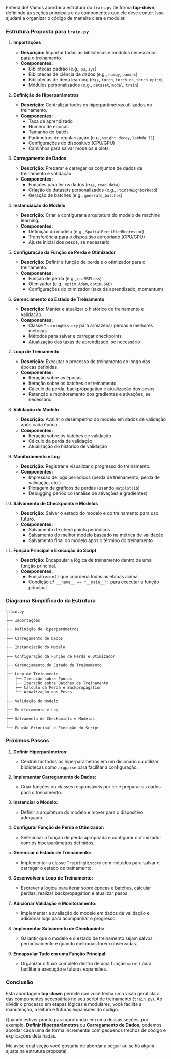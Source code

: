 Entendido! Vamos abordar a estrutura do `train.py` de forma **top-down**, definindo as seções principais e os componentes que ele deve conter. Isso ajudará a organizar o código de maneira clara e modular.

### **Estrutura Proposta para `train.py`**

1. **Importações**
   - **Descrição:** Importar todas as bibliotecas e módulos necessários para o treinamento.
   - **Componentes:**
     - Bibliotecas padrão (e.g., `os`, `sys`)
     - Bibliotecas de ciência de dados (e.g., `numpy`, `pandas`)
     - Bibliotecas de deep learning (e.g., `torch`, `torch.nn`, `torch.optim`)
     - Módulos personalizados (e.g., `dataset`, `model`, `train`)

2. **Definição de Hiperparâmetros**
   - **Descrição:** Centralizar todos os hiperparâmetros utilizados no treinamento.
   - **Componentes:**
     - Taxa de aprendizado
     - Número de épocas
     - Tamanho do batch
     - Parâmetros de regularização (e.g., `weight_decay`, `lambda_l1`)
     - Configurações do dispositivo (CPU/GPU)
     - Caminhos para salvar modelos e plots

3. **Carregamento de Dados**
   - **Descrição:** Preparar e carregar os conjuntos de dados de treinamento e validação.
   - **Componentes:**
     - Funções para ler os dados (e.g., `read_data`)
     - Criação de datasets personalizados (e.g., `PointNeighborhood`)
     - Geração de batches (e.g., `generate_batches`)

4. **Instanciação do Modelo**
   - **Descrição:** Criar e configurar a arquitetura do modelo de machine learning.
   - **Componentes:**
     - Definição do modelo (e.g., `SpatialRectifiedRegressor`)
     - Transferência para o dispositivo apropriado (CPU/GPU)
     - Ajuste inicial dos pesos, se necessário

5. **Configuração da Função de Perda e Otimizador**
   - **Descrição:** Definir a função de perda e o otimizador para o treinamento.
   - **Componentes:**
     - Função de perda (e.g., `nn.MSELoss`)
     - Otimizador (e.g., `optim.Adam`, `optim.SGD`)
     - Configurações do otimizador (taxa de aprendizado, momentum)

6. **Gerenciamento do Estado de Treinamento**
   - **Descrição:** Manter e atualizar o histórico de treinamento e validação.
   - **Componentes:**
     - Classe `TrainingHistory` para armazenar perdas e melhores métricas
     - Métodos para salvar e carregar checkpoints
     - Atualização das taxas de aprendizado, se necessário

7. **Loop de Treinamento**
   - **Descrição:** Executar o processo de treinamento ao longo das épocas definidas.
   - **Componentes:**
     - Iteração sobre as épocas
     - Iteração sobre os batches de treinamento
     - Cálculo da perda, backpropagation e atualização dos pesos
     - Retenção e monitoramento dos gradientes e ativações, se necessário

8. **Validação do Modelo**
   - **Descrição:** Avaliar o desempenho do modelo em dados de validação após cada época.
   - **Componentes:**
     - Iteração sobre os batches de validação
     - Cálculo da perda de validação
     - Atualização do histórico de validação

9. **Monitoramento e Log**
   - **Descrição:** Registrar e visualizar o progresso do treinamento.
   - **Componentes:**
     - Impressão de logs periódicos (perda de treinamento, perda de validação, etc.)
     - Plotagem de gráficos de perdas (usando `matplotlib`)
     - Debugging periódico (análise de ativações e gradientes)

10. **Salvamento de Checkpoints e Modelos**
    - **Descrição:** Salvar o estado do modelo e do treinamento para uso futuro.
    - **Componentes:**
      - Salvamento de checkpoints periódicos
      - Salvamento do melhor modelo baseado na métrica de validação
      - Salvamento final do modelo após o término do treinamento

11. **Função Principal e Execução do Script**
    - **Descrição:** Encapsular a lógica de treinamento dentro de uma função principal.
    - **Componentes:**
      - Função `main()` que coordena todas as etapas acima
      - Condição `if __name__ == "__main__":` para executar a função principal

### **Diagrama Simplificado da Estrutura**

```
train.py
│
├── Importações
│
├── Definição de Hiperparâmetros
│
├── Carregamento de Dados
│
├── Instanciação do Modelo
│
├── Configuração da Função de Perda e Otimizador
│
├── Gerenciamento do Estado de Treinamento
│
├── Loop de Treinamento
│   ├── Iteração sobre Épocas
│   ├── Iteração sobre Batches de Treinamento
│   ├── Cálculo da Perda e Backpropagation
│   └── Atualização dos Pesos
│
├── Validação do Modelo
│
├── Monitoramento e Log
│
├── Salvamento de Checkpoints e Modelos
│
└── Função Principal e Execução do Script
```

### **Próximos Passos**

1. **Definir Hiperparâmetros:**
   - Centralizar todos os hiperparâmetros em um dicionário ou utilizar bibliotecas como `argparse` para facilitar a configuração.

2. **Implementar Carregamento de Dados:**
   - Criar funções ou classes responsáveis por ler e preparar os dados para o treinamento.

3. **Instanciar o Modelo:**
   - Definir a arquitetura do modelo e mover para o dispositivo adequado.

4. **Configurar Função de Perda e Otimizador:**
   - Selecionar a função de perda apropriada e configurar o otimizador com os hiperparâmetros definidos.

5. **Gerenciar o Estado de Treinamento:**
   - Implementar a classe `TrainingHistory` com métodos para salvar e carregar o estado de treinamento.

6. **Desenvolver o Loop de Treinamento:**
   - Escrever a lógica para iterar sobre épocas e batches, calcular perdas, realizar backpropagation e atualizar pesos.

7. **Adicionar Validação e Monitoramento:**
   - Implementar a avaliação do modelo em dados de validação e adicionar logs para acompanhar o progresso.

8. **Implementar Salvamento de Checkpoints:**
   - Garantir que o modelo e o estado de treinamento sejam salvos periodicamente e quando melhorias forem observadas.

9. **Encapsular Tudo em uma Função Principal:**
   - Organizar o fluxo completo dentro de uma função `main()` para facilitar a execução e futuras expansões.

### **Conclusão**

Esta abordagem **top-down** permite que você tenha uma visão geral clara das componentes necessárias no seu script de treinamento (`train.py`). Ao dividir o processo em etapas lógicas e modulares, você facilita a manutenção, a leitura e futuras expansões do código.

Quando estiver pronto para aprofundar em uma dessas seções, por exemplo, **Definir Hiperparâmetros** ou **Carregamento de Dados**, podemos abordar cada uma de forma incremental com pequenos trechos de código e explicações detalhadas.

Me avise qual seção você gostaria de abordar a seguir ou se há algum ajuste na estrutura proposta!